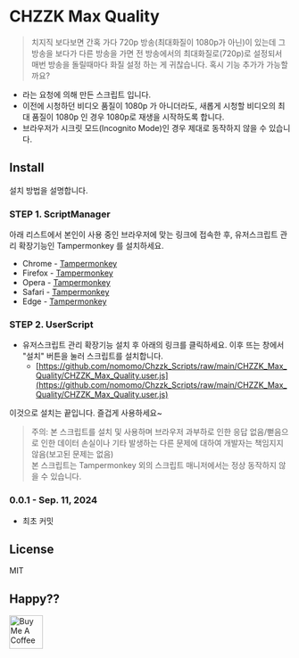 # CHZZK Max Quality

> 치지직 보다보면 간혹 가다 720p 방송(최대화질이 1080p가 아닌)이 있는데 그 방송을 보다가 다른 방송을 가면 전 방송에서의 최대화질로(720p)로 설정되서 매번 방송을 돌릴때마다 화질 설정 하는 게 귀찮습니다. 혹시 기능 추가가 가능할까요?

- 라는 요청에 의해 만든 스크립트 입니다.
- 이전에 시청하던 비디오 품질이 1080p 가 아니더라도, 새롭게 시청할 비디오의 최대 품질이 1080p 인 경우 1080p로 재생을 시작하도록 합니다.
- 브라우저가 시크릿 모드(Incognito Mode)인 경우 제대로 동작하지 않을 수 있습니다.

## Install

설치 방법을 설명합니다.

### STEP 1. ScriptManager

아래 리스트에서 본인이 사용 중인 브라우저에 맞는 링크에 접속한 후, 유저스크립트 관리 확장기능인 Tampermonkey 를 설치하세요.

- Chrome - [Tampermonkey](https://chrome.google.com/webstore/detail/tampermonkey/dhdgffkkebhmkfjojejmpbldmpobfkfo)
- Firefox - [Tampermonkey](https://addons.mozilla.org/ko/firefox/addon/tampermonkey/)
- Opera - [Tampermonkey](https://addons.opera.com/extensions/details/tampermonkey-beta/)
- Safari - [Tampermonkey](https://safari.tampermonkey.net/tampermonkey.safariextz)
- Edge - [Tampermonkey](https://microsoftedge.microsoft.com/addons/detail/tampermonkey/iikmkjmpaadaobahmlepeloendndfphd)

### STEP 2. UserScript

- 유저스크립트 관리 확장기능 설치 후 아래의 링크를 클릭하세요. 이후 뜨는 창에서 "설치" 버튼을 눌러 스크립트를 설치합니다.
  - [https://github.com/nomomo/Chzzk_Scripts/raw/main/CHZZK_Max_Quality/CHZZK_Max_Quality.user.js](https://github.com/nomomo/Chzzk_Scripts/raw/main/CHZZK_Max_Quality/CHZZK_Max_Quality.user.js)

이것으로 설치는 끝입니다. 즐겁게 사용하세요~

> 주의: 본 스크립트를 설치 및 사용하며 브라우저 과부하로 인한 응답 없음/뻗음으로 인한 데이터 손실이나 기타 발생하는 다른 문제에 대하여 개발자는 책임지지 않음(보고된 문제는 없음)  
> 본 스크립트는 Tampermonkey 외의 스크립트 매니저에서는 정상 동작하지 않을 수 있습니다.

### 0.0.1 - Sep. 11, 2024

- 최초 커밋

## License

MIT

## Happy??

<a href="https://www.buymeacoffee.com/nomomo" target="_blank"><img src="https://cdn.buymeacoffee.com/buttons/default-yellow.png" alt="Buy Me A Coffee" height="60"></a>
